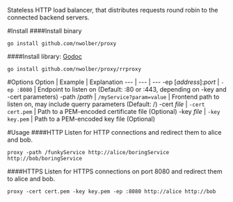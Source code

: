 Stateless HTTP load balancer, that distributes requests round robin to the connected backend servers.

#Install
####Install binary
```
go install github.com/nwolber/proxy
```

####Install library: [Godoc](https://godoc.org/github.com/nwolber/proxy/rrproxy)
```
go install github.com/nwolber/proxy/rrproxy
```

#Options
Option | Example | Explanation
--- | --- | ---
-ep [*address*]:*port* | ```-ep :8080``` | Endpoint to listen on (Default: :80 or :443, depending on -key and -cert parameters)
-path /*path* | ```/myService?param=value``` | Frontend path to listen on, may include querry parameters (Default: /)
-cert *file* | ```-cert cert.pem``` | Path to a PEM-encoded certificate file (Optional)
-key *file* | ```-key key.pem``` | Path to a PEM-encoded key file (Optional)

#Usage
####HTTP
Listen for HTTP connections and redirect them to alice and bob.
```
proxy -path /funkyService http://alice/boringService http://bob/boringService
```
####HTTPS
Listen for HTTPS connections on port 8080 and redirect them to alice and bob.
```
proxy -cert cert.pem -key key.pem -ep :8080 http://alice http://bob
